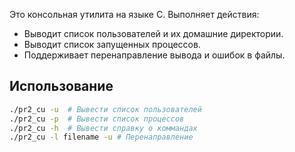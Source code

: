 Это консольная утилита на языке C. Выполняет действия:

- Выводит список пользователей и их домашние директории.
- Выводит список запущенных процессов.
- Поддерживает перенаправление вывода и ошибок в файлы.

## Использование

```bash
./pr2_cu -u  # Вывести список пользователей
./pr2_cu -p  # Вывести список процессов
./pr2_cu -h  # Вывести справку о коммандах
./pr2_cu -l filename -u # Перенаправление

